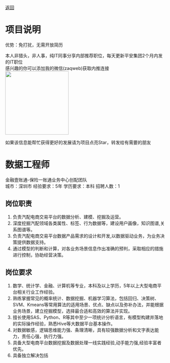 [返回](../)

# 项目说明

优势：免打扰，无需开放简历

本人非猎头，非人事，纯IT同事分享内部推荐职位，每天更新平安集团2个月内发的IT职位  
感兴趣的你可以添加我的微信(zaqweb)获取内推连接  
<img src="https://github.com/zaqweb/PA-IT-JOBS/blob/master/WechatICode.jpeg"  height="200" width="200">

如果该信息能帮忙获得更好的发展请为项目点亮Star，转发给有需要的朋友

# 数据工程师
金融壹账通-保险一账通业务中心创配团队  
城市：深圳市 经验要求：5年 学历要求：本科  招聘人数：1

## 岗位职责
1. 负责汽配电商交易平台的数据分析、建模、挖掘及运营。
2. 深度挖掘汽配领域各类属性、标签、行为数据等，建设用户画像，知识图谱,关系图谱等。
3. 负责汽配电商交易平台数据产品需求的设计和开发,以数据驱动业务，为业务决策提供数据支持。
4. 通过模型的判断和计算，对各业务场景信息作出准确的预判，采取相应的措施进行控制，协助经营决策。

## 岗位要求
1. 数学、统计学、金融、计算机等专业，本科及以上学历，5年以上大型电商平台相关行业工作经验。
2. 熟练掌握常见的概率统计、数据挖掘、机器学习算法，包括回归、决策树、SVM、Kmeans等常用算法的适用场景、优点、缺点以及弥补办法，并能根据业务场景，建立挖掘模型，选择最合适和高效的算法并实现。
3. 擅长使用SAS、Python、R等其中至少一项统计分析语言，有模型构建并落地的实际操作经验，熟悉Hive等大数据平台基本操作。
4. 对数据敏感，逻辑思维能力强、条理清晰，具有较强数据分析和文字表达能力，责任心强，执行力强。
5. 具备大型电商平台数据挖掘及数据处理一线实践经验,动手能力强,经验丰富者优先。
6. 具备独立解决包括




